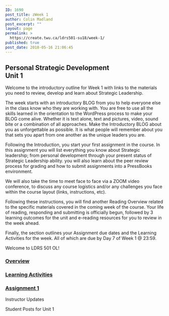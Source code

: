 ```yaml
---
ID: 1690
post_title: zWeek 1
author: Colin Madland
post_excerpt: ""
layout: page
permalink: >
  https://create.twu.ca/ldrs501-su18/week-1/
published: true
post_date: 2018-05-16 21:06:45
---
```

<!--themify_builder_static--><h2>Personal Strategic Development<br/>Unit 1</h2>
 <p>Welcome to the introductory outline for Week 1 with links to the materials you need to review, develop and learn about Strategic Leadership.</p> <p>The week starts with an introductory BLOG from you to help everyone else in the class know who they are working with. You are free to use all the skills learned in the orientation to the WordPress process to make your BLOG come alive. Whether it is text alone, text and pictures, video, sound bite or a combination of all approaches. Make the Introductory BLOG about you as unforgettable as possible. It is what people will remember about you that sets you apart from one another as the unique leaders you are.</p> <p>Following the Introduction, you start your first assignment in the course. In this assignment you will list everything you know about Strategic leadership; from personal development through your present status of Strategic Leadership ability. you will also learn about the peer review process for grading and how to submit assignments into a PressBooks environment.</p> <p>We will also take the time to meet face to face via a ZOOM video conference, to discuss any course logistics and/or any challenges you face within the course layout (links, instructions, etc).</p> <p>Following these instructions, you will find another Reading Overview related to the specific materials covered in the coming week of the course. Your life of reading, responding and submitting is officially begun, followed by 3 learning outcomes for the unit and e-reading resources for you to review in the week ahead.</p> <p>Finally, the section outlines your Assignment due dates and the Learning Activities for the week. All of which are due by Day 7 of Week 1 @ 23:59.</p> <p>Welcome to LDRS 501 OL!</p>
 
 <a href="https://create.twu.ca/ldrs501-su18/unit-1/" > 
 
 </a> 
 <h3><a href="https://create.twu.ca/ldrs501-su18/unit-1/">Overview</a></h3> 
 
 
 <a href="https://create.twu.ca/ldrs501-su18/unit-1-learning-activities/" > 
 
 </a> 
 <h3><a href="https://create.twu.ca/ldrs501-su18/unit-1-learning-activities/">Learning Activities</a></h3> 
 
 
 <a href="https://create.twu.ca/ldrs501-su18/assignment-1" > 
 
 </a> 
 <h3><a href="https://create.twu.ca/ldrs501-su18/assignment-1">Assignment 1</a></h3> 
 
 
 Instructor Updates 
 
 Student Posts for Unit 1<!--/themify_builder_static-->